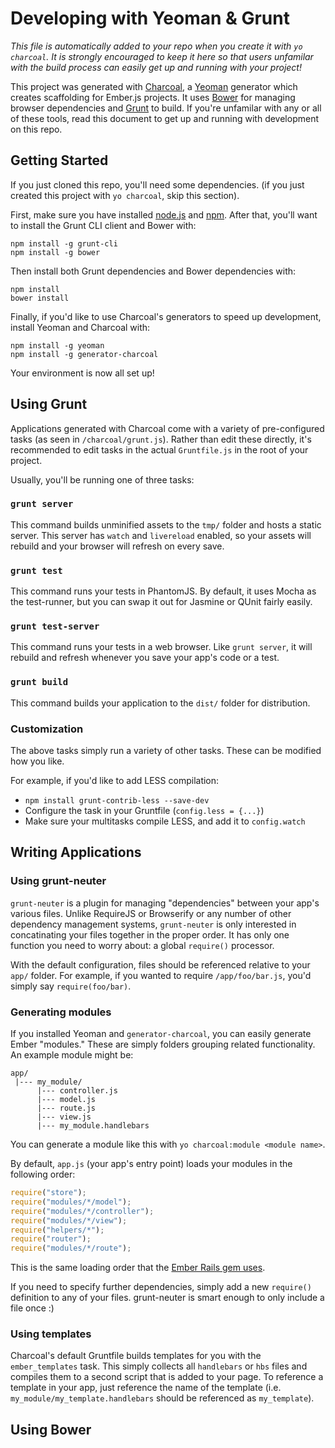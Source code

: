 # Developing with Yeoman & Grunt

*This file is automatically added to your repo when you create it with `yo charcoal`. It is strongly encouraged to keep it here so that users unfamilar with the build process can easily get up and running with your project!*

This project was generated with [Charcoal](https://github.com/thomasboyt/charcoal), a [Yeoman](http://yeoman.io) generator which creates scaffolding for Ember.js projects. It uses [Bower](http://bower.io/) for managing browser dependencies and [Grunt](http://gruntjs.com/) to build. If you're unfamilar with any or all of these tools, read this document to get up and running with development on this repo.

## Getting Started

If you just cloned this repo, you'll need some dependencies. (if you just created this project with `yo charcoal`, skip this section).

First, make sure you have installed [node.js](http://nodejs.org) and [npm](https://npmjs.org/). After that, you'll want to install the Grunt CLI client and Bower with:

```shell
npm install -g grunt-cli
npm install -g bower
```

Then install both Grunt dependencies and Bower dependencies with:

```shell
npm install
bower install
```

Finally, if you'd like to use Charcoal's generators to speed up development, install Yeoman and Charcoal with:

```shell
npm install -g yeoman
npm install -g generator-charcoal
```

Your environment is now all set up! 

## Using Grunt

Applications generated with Charcoal come with a variety of pre-configured tasks (as seen in `/charcoal/grunt.js`). Rather than edit these directly, it's recommended to edit tasks in the actual `Gruntfile.js` in the root of your project. 

Usually, you'll be running one of three tasks:

### `grunt server`

This command builds unminified assets to the `tmp/` folder and hosts a static server. This server has `watch` and `livereload` enabled, so your assets will rebuild and your browser will refresh on every save.

### `grunt test`

This command runs your tests in PhantomJS. By default, it uses Mocha as the test-runner, but you can swap it out for Jasmine or QUnit fairly easily.

### `grunt test-server`

This command runs your tests in a web browser. Like `grunt server`, it will rebuild and refresh whenever you save your app's code or a test.

### `grunt build`

This command builds your application to the `dist/` folder for distribution.

### Customization

The above tasks simply run a variety of other tasks. These can be modified how you like.

For example, if you'd like to add LESS compilation:

* `npm install grunt-contrib-less --save-dev` 
* Configure the task in your Gruntfile (`config.less = {...}`)
* Make sure your multitasks compile LESS, and add it to `config.watch`

## Writing Applications

### Using grunt-neuter

`grunt-neuter` is a plugin for managing "dependencies" between your app's various files. Unlike RequireJS or Browserify or any number of other dependency management systems, `grunt-neuter` is only interested in concatinating your files together in the proper order. It has only one function you need to worry about: a global `require()` processor. 

With the default configuration, files should be referenced relative to your `app/` folder. For example, if you wanted to require `/app/foo/bar.js`, you'd simply say `require(foo/bar)`.

### Generating modules

If you installed Yeoman and `generator-charcoal`, you can easily generate Ember "modules." These are simply folders grouping related functionality. An example module might be:

```
app/
 |--- my_module/
      |--- controller.js
      |--- model.js
      |--- route.js
      |--- view.js
      |--- my_module.handlebars
```

You can generate a module like this with `yo charcoal:module <module name>`. 

By default, `app.js` (your app's entry point) loads your modules in the following order:

```js
require("store");
require("modules/*/model");
require("modules/*/controller");
require("modules/*/view");
require("helpers/*");
require("router");
require("modules/*/route");
```

This is the same loading order that the [Ember Rails gem uses](https://raw.github.com/emberjs/ember-rails/master/lib/generators/templates/app.js).

If you need to specify further dependencies, simply add a new `require()` definition to any of your files. grunt-neuter is smart enough to only include a file once :)

### Using templates

Charcoal's default Gruntfile builds templates for you with the `ember_templates` task. This simply collects all `handlebars` or `hbs` files and compiles them to a second script that is added to your page. To reference a template in your app, just reference the name of the template (i.e. `my_module/my_template.handlebars` should be referenced as `my_template`).

## Using Bower
